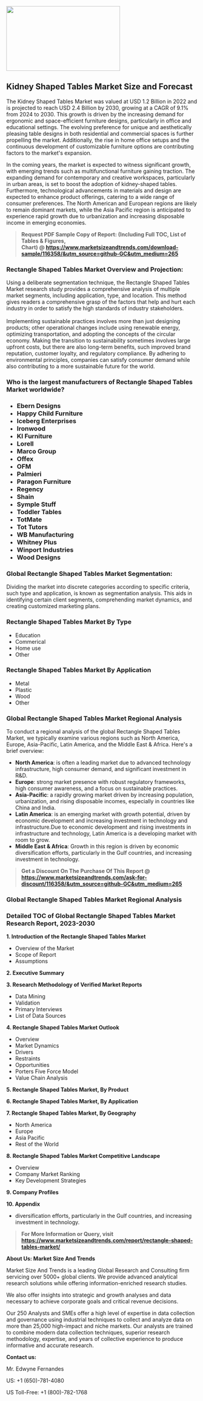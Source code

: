 <p><img class="alignnone size-medium wp-image-20088" src="https://ffe5etoiles.com/wp-content/uploads/2024/12/MST1-300x171.png" alt="" width="300" height="171" /></p><h2>Kidney Shaped Tables Market Size and Forecast</h2><p>The Kidney Shaped Tables Market was valued at USD 1.2 Billion in 2022 and is projected to reach USD 2.4 Billion by 2030, growing at a CAGR of 9.1% from 2024 to 2030. This growth is driven by the increasing demand for ergonomic and space-efficient furniture designs, particularly in office and educational settings. The evolving preference for unique and aesthetically pleasing table designs in both residential and commercial spaces is further propelling the market. Additionally, the rise in home office setups and the continuous development of customizable furniture options are contributing factors to the market's expansion. </p><p>In the coming years, the market is expected to witness significant growth, with emerging trends such as multifunctional furniture gaining traction. The expanding demand for contemporary and creative workspaces, particularly in urban areas, is set to boost the adoption of kidney-shaped tables. Furthermore, technological advancements in materials and design are expected to enhance product offerings, catering to a wide range of consumer preferences. The North American and European regions are likely to remain dominant markets, while the Asia Pacific region is anticipated to experience rapid growth due to urbanization and increasing disposable income in emerging economies.</p></p><blockquote id="" class=""><strong>Request PDF Sample Copy of Report: (Including Full TOC, List of Tables &amp; Figures, Chart)&nbsp;@&nbsp;<strong><a href="https://www.marketsizeandtrends.com/download-sample/116358/&utm_source=github-GC&utm_medium=265" target="_blank">https://www.marketsizeandtrends.com/download-sample/116358/&utm_source=github-GC&utm_medium=265</a></strong></strong></blockquote><h3 id="" class="">Rectangle Shaped Tables Market&nbsp;Overview and Projection:</h3><p id="" class="">Using a deliberate segmentation technique, the Rectangle Shaped Tables Market research study provides a comprehensive analysis of multiple market segments, including application, type, and location. This method gives readers a comprehensive grasp of the factors that help and hurt each industry in order to satisfy the high standards of industry stakeholders. <br /> <br />Implementing sustainable practices involves more than just designing products; other operational changes include using renewable energy, optimizing transportation, and adopting the concepts of the circular economy. Making the transition to sustainability sometimes involves large upfront costs, but there are also long-term benefits, such improved brand reputation, customer loyalty, and regulatory compliance. By adhering to environmental principles, companies can satisfy consumer demand while also contributing to a more sustainable future for the world.</p><h3 id="" class="">Who is the largest manufacturers of&nbsp;Rectangle Shaped Tables Market worldwide?</h3><h3 class=""><p><ul><li>Ebern Designs </li><li> Happy Child Furniture </li><li> Iceberg Enterprises </li><li> Ironwood </li><li> KI Furniture </li><li> Lorell </li><li> Marco Group </li><li> Offex </li><li> OFM </li><li> Palmieri </li><li> Paragon Furniture </li><li> Regency </li><li> Shain </li><li> Symple Stuff </li><li> Toddler Tables </li><li> TotMate </li><li> Tot Tutors </li><li> WB Manufacturing </li><li> Whitney Plus </li><li> Winport Industries </li><li> Wood Designs</li></ul></p></h3><h3 id="" class="">Global&nbsp;Rectangle Shaped Tables Market Segmentation:</h3><p id="" class="">Dividing the market into discrete categories according to specific criteria, such type and application, is known as segmentation analysis. This aids in identifying certain client segments, comprehending market dynamics, and creating customized marketing plans.</p><h3 id="" class="">Rectangle Shaped Tables Market&nbsp;By Type</h3><p><p><ul><li>Education</li><li> Commerical</li><li> Home use</li><li> Other</p></li></ul></p></p><h3 id="" class="">Rectangle Shaped Tables Market&nbsp;By Application</h3><p class=""><p><ul><li>Metal</li><li> Plastic</li><li> Wood</li><li> Other</li></ul></p></p><h3 id="" class="">Global Rectangle Shaped Tables Market Regional Analysis</h3><p id="" class="">To conduct a regional analysis of the global Rectangle Shaped Tables Market, we typically examine various regions such as North America, Europe, Asia-Pacific, Latin America, and the Middle East &amp; Africa. Here's a brief overview:</p><ul><li><strong>North America</strong>: is often a leading market due to advanced technology infrastructure, high consumer demand, and significant investment in R&amp;D.</li><li><strong>Europe</strong>: strong market presence with robust regulatory frameworks, high consumer awareness, and a focus on sustainable practices.</li><li><strong>Asia-Pacific</strong>: a rapidly growing market driven by increasing population, urbanization, and rising disposable incomes, especially in countries like China and India.</li><li><strong>Latin America</strong>: is an emerging market with growth potential, driven by economic development and increasing investment in technology and infrastructure.Due to economic development and rising investments in infrastructure and technology, Latin America is a developing market with room to grow.</li><li><strong>Middle East &amp; Africa</strong>: Growth in this region is driven by economic diversification efforts, particularly in the Gulf countries, and increasing investment in technology.</li></ul><blockquote id="" class=""><strong>Get a Discount On The Purchase Of This Report @ <strong><a href="https://www.marketsizeandtrends.com/ask-for-discount/116358/&utm_source=github-GC&utm_medium=265" target="_blank">https://www.marketsizeandtrends.com/ask-for-discount/116358/&utm_source=github-GC&utm_medium=265</a></strong></strong></blockquote><h3 id="" class="">Global Rectangle Shaped Tables Market Regional Analysis</h3><h3 id="" class="">Detailed TOC of Global Rectangle Shaped Tables Market Research Report, 2023-2030</h3><p id="" class=""><strong>1. Introduction of the Rectangle Shaped Tables Market</strong></p><ul><li>Overview of the Market</li><li>Scope of Report</li><li>Assumptions</li></ul><p id="" class=""><strong>2. Executive Summary</strong></p><p id="" class=""><strong>3. Research Methodology of Verified Market Reports</strong></p><ul><li>Data Mining</li><li>Validation</li><li>Primary Interviews</li><li>List of Data Sources</li></ul><p id="" class=""><strong>4. Rectangle Shaped Tables Market Outlook</strong></p><ul><li>Overview</li><li>Market Dynamics</li><li>Drivers</li><li>Restraints</li><li>Opportunities</li><li>Porters Five Force Model</li><li>Value Chain Analysis</li></ul><p id="" class=""><strong>5. Rectangle Shaped Tables Market, By Product</strong></p><p id="" class=""><strong>6. Rectangle Shaped Tables Market, By Application</strong></p><p id="" class=""><strong>7. Rectangle Shaped Tables Market, By Geography</strong></p><ul><li>North America</li><li>Europe</li><li>Asia Pacific</li><li>Rest of the World</li></ul><p id="" class=""><strong>8. Rectangle Shaped Tables Market Competitive Landscape</strong></p><ul><li>Overview</li><li>Company Market Ranking</li><li>Key Development Strategies</li></ul><p id="" class=""><strong>9. Company Profiles</strong></p><p id="" class=""><strong>10. Appendix</strong></p><ul><li>diversification efforts, particularly in the Gulf countries, and increasing investment in technology.</li></ul><blockquote id="" class=""><strong>For More Information or Query, visit <strong><strong><a href="https://www.marketsizeandtrends.com/report/rectangle-shaped-tables-market/" target="_blank">https://www.marketsizeandtrends.com/report/rectangle-shaped-tables-market/</a></strong></strong></strong></blockquote><p id="" class=""><strong>About Us: Market Size And Trends</strong></p><p id="" class="">Market Size And Trends is a leading Global Research and Consulting firm servicing over 5000+ global clients. We provide advanced analytical research solutions while offering information-enriched research studies.</p><p id="" class="">We also offer insights into strategic and growth analyses and data necessary to achieve corporate goals and critical revenue decisions.</p><p id="" class="">Our 250 Analysts and SMEs offer a high level of expertise in data collection and governance using industrial techniques to collect and analyze data on more than 25,000 high-impact and niche markets. Our analysts are trained to combine modern data collection techniques, superior research methodology, expertise, and years of collective experience to produce informative and accurate research.</p><p id="" class=""><strong>Contact us:</strong></p><p id="" class="">Mr. Edwyne Fernandes</p><p id="" class="">US: +1 (650)-781-4080</p><p id="" class="">US Toll-Free: +1 (800)-782-1768</p>
